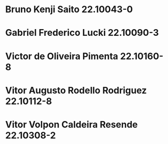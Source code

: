 # Bruno Kenji Saito 22.10043-0
# Gabriel Frederico Lucki 22.10090-3
# Victor de Oliveira Pimenta 22.10160-8
# Vitor Augusto Rodello Rodriguez 22.10112-8
# Vitor Volpon Caldeira Resende 22.10308-2